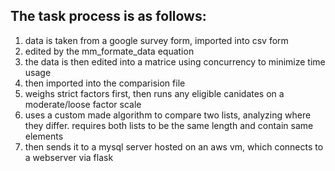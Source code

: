 The task process is as follows:
- 
1. data is taken from a google survey form, imported into csv form
2. edited by the mm_formate_data equation
3. the data is then edited into a matrice using concurrency to minimize time usage
4. then imported into the comparision file
5. weighs strict factors first, then runs any eligible canidates on a moderate/loose factor scale
6.  uses a custom made algorithm to compare two lists, analyzing where they differ. requires both lists to be the same length and contain same elements
7.  then sends it to a mysql server hosted on an aws vm, which connects to a webserver via flask

